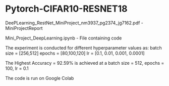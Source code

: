 # Pytorch-CIFAR10-RESNET18

DeePLearning_RestNet_MiniProject_nm3937_pg2374_jg7162.pdf - MiniProjectReport

Mini_Project_DeepLearning.ipynb - File containing code

The experiment is conducted for different hyperparameter values as: 
batch size = [256,512] 
epochs = [80,100,120] 
lr = [0.1, 0.01, 0.001, 0.0001] 

The Highest Accuracy = 92.59% is achieved at a batch size = 512, epochs = 100, lr = 0.1

The code is run on Google Colab
